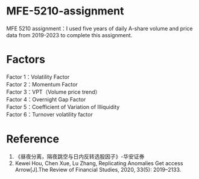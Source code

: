 # MFE-5210-assignment
MFE 5210 assignment：I used five years of daily A-share volume and price data from 2019-2023 to complete this assignment.

# Factors
Factor 1：Volatility Factor  
Factor 2：Momentum Factor  
Factor 3：VPT（Volume price trend）  
Factor 4：Overnight Gap Factor  
Factor 5：Coefficient of Variation of Illiquidity  
Factor 6：Turnover volatility factor  

# Reference
1. 《昼夜分离，隔夜跳空与日内反转选股因子》-华安证券  
2. Kewei Hou, Chen Xue, Lu Zhang, Replicating Anomalies Get access Arrow[J].The Review of Financial Studies, 2020, 33(5): 2019–2133.  

